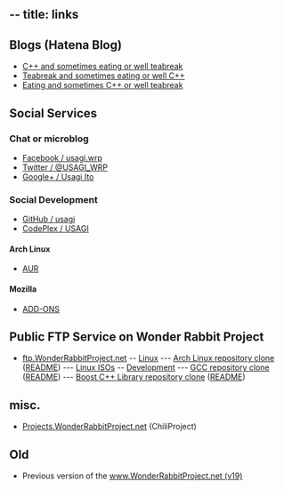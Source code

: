 --
title: links
--

## Blogs (Hatena Blog)

- [C++ and sometimes eating or well teabreak][blog.C++]
- [Teabreak and sometimes eating or well C++][blog.tea-talk]
- [Eating and sometimes C++ or well teabreak][blog.tasty]

[blog.C++]:      http://usagi.hatenablog.jp/     "Blog about tech"
[blog.tea-talk]: http://tea-talk.hatenablog.jp/  "Blog about tea-talk"
[blog.tasty]:    http://tasty.hatenablog.jp/     "Blog about tasty"

## Social Services

### Chat or microblog

- [Facebook / usagi.wrp][Facebook]
- [Twitter / @USAGI\_WRP][Twitter]
- [Google+ / Usagi Ito][Google+]

[Facebook]: https://www.facebook.com/usagi.wrp
[Twitter]:  https://twitter.com/#!/USAGI\_WRP
[Google+]:  https://plus.google.com/u/0/109182233705111057045/posts

### Social Development

- [GitHub / usagi][GitHub]
- [CodePlex / USAGI][CodePlex]

[GitHub]:   https://www.github.com/usagi
[CodePlex]: http://www.codeplex.com/site/users/view/USAGI 

#### Arch Linux

- [AUR][AUR]

[AUR]: https://aur.archlinux.org/packages.php?K=usagi&SeB=m

#### Mozilla

- [ADD-ONS][mozilla]

[mozilla]: https://addons.mozilla.org/ja/firefox/user/5624843/

## Public FTP Service on Wonder Rabbit Project

- [ftp.WonderRabbitProject.net][ftp]
-- [Linux][ftp/linux]
--- [Arch Linux repository clone][ftp/archlinux] ([README][ftp/archlinux.README])
--- [Linux ISOs][ftp/linux-iso]
-- [Development][ftp/development]
--- [GCC repository clone][ftp/gcc] ([README][ftp/gcc.README])
--- [Boost C++ Library repository clone][ftp/boost] ([README][ftp/boost.README])

[ftp]:                  ftp://ftp.WonderRabbitProject.net/
[ftp/linux]:            ftp://ftp.wonderRabbitProject.net/pub/Linux/
[ftp/archlinux]:        ftp://ftp.wonderRabbitProject.net/pub/Linux/ArchLinux/
[ftp/archlinux.README]: ftp://ftp.wonderRabbitProject.net/pub/Linux/ArchLinux.README
[ftp/linux-iso]:        ftp://ftp.wonderRabbitProject.net/pub/Linux/iso/
[ftp/development]:      ftp://ftp.WonderRabbitProject.net/pub/Development/
[ftp/gcc]:              ftp://ftp.wonderRabbitProject.net/pub/Development/compiler/gcc/
[ftp/gcc.README]:       ftp://ftp.wonderRabbitProject.net/pub/Development/compiler/gcc.README
[ftp/boost]:            ftp://ftp.wonderRabbitProject.net/pub/Development/library/C++/boost/
[ftp/boost.README]:     ftp://ftp.wonderRabbitProject.net/pub/Development/library/C++/boost.README

## misc.

- [Projects.WonderRabbitProject.net][projects] (ChiliProject)

[projects]: https://Projects.WonderRabbitProject.net/

## Old

- Previous version of the [www.WonderRabbitProject.net (v19)][v19.www.wrp]

[v19.www.wrp]: http://v19.www.Wonderrabbitproject.net/ "Previous version"

[my.icon]: http://www.gravatar.com/avatar/dbc8b835bed12dd8194c240139033bc8?s=80 "The icon of Usagi Ito"

